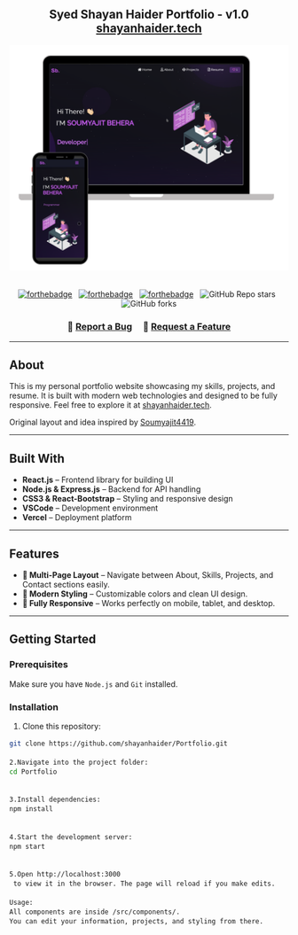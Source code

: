 <h2 align="center">
  Syed Shayan Haider Portfolio - v1.0<br/>
  <a href="https://shayan-portfolio.vercel.app/" target="_blank">shayanhaider.tech</a>
</h2>

<div align="center">
  <img alt="Portfolio Demo" src="./Images/readme-img1.png" />
</div>

<br/>

<center>

[![forthebadge](https://forthebadge.com/images/badges/built-with-love.svg)](https://forthebadge.com) &nbsp;
[![forthebadge](https://forthebadge.com/images/badges/made-with-javascript.svg)](https://forthebadge.com) &nbsp;
[![forthebadge](https://forthebadge.com/images/badges/open-source.svg)](https://forthebadge.com) &nbsp;
![GitHub Repo stars](https://img.shields.io/github/stars/shayanhaider/Portfolio?color=red&logo=github&style=for-the-badge) &nbsp;
![GitHub forks](https://img.shields.io/github/forks/shayanhaider/Portfolio?color=red&logo=github&style=for-the-badge)

</center>

<h3 align="center">
    🔹 <a href="https://github.com/shayanhaider/Portfolio/issues">Report a Bug</a> &nbsp; &nbsp;
    🔹 <a href="https://github.com/shayanhaider/Portfolio/issues">Request a Feature</a>
</h3>

---

## About

This is my personal portfolio website showcasing my skills, projects, and resume. It is built with modern web technologies and designed to be fully responsive. Feel free to explore it at [shayanhaider.tech](https://shayan-portfolio.vercel.app/).  

Original layout and idea inspired by [Soumyajit4419](https://github.com/soumyajit4419/Portfolio).

---

## Built With

- **React.js** – Frontend library for building UI  
- **Node.js & Express.js** – Backend for API handling  
- **CSS3 & React-Bootstrap** – Styling and responsive design  
- **VSCode** – Development environment  
- **Vercel** – Deployment platform  

---

## Features

- **📖 Multi-Page Layout** – Navigate between About, Skills, Projects, and Contact sections easily.  
- **🎨 Modern Styling** – Customizable colors and clean UI design.  
- **📱 Fully Responsive** – Works perfectly on mobile, tablet, and desktop.  

---

## Getting Started

### Prerequisites
Make sure you have `Node.js` and `Git` installed.

### Installation
1. Clone this repository:  
```bash
git clone https://github.com/shayanhaider/Portfolio.git

2.Navigate into the project folder:
cd Portfolio


3.Install dependencies:
npm install


4.Start the development server:
npm start


5.Open http://localhost:3000
 to view it in the browser. The page will reload if you make edits.

Usage:
All components are inside /src/components/.
You can edit your information, projects, and styling from there.
